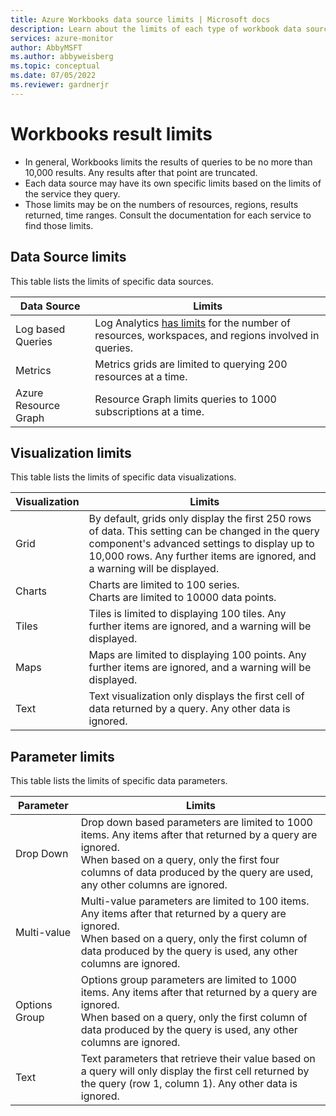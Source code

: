 ```yaml
---
title: Azure Workbooks data source limits | Microsoft docs
description: Learn about the limits of each type of workbook data source.
services: azure-monitor
author: AbbyMSFT
ms.author: abbyweisberg
ms.topic: conceptual
ms.date: 07/05/2022
ms.reviewer: gardnerjr
---
```


# Workbooks result limits

- In general, Workbooks limits the results of queries to be no more than 10,000 results. Any results after that point are truncated.
- Each data source may have its own specific limits based on the limits of the service they query.
- Those limits may be on the numbers of resources, regions, results returned, time ranges.  Consult the documentation for each service to find those limits.

## Data Source limits

This table lists the limits of specific data sources.

|Data Source|Limits |
|---------|---------|
|Log based Queries|Log Analytics [has limits](../service-limits.md#log-queries-and-language) for the number of resources, workspaces, and regions involved in queries.|
|Metrics|Metrics grids are limited to querying 200 resources at a time. |
|Azure Resource Graph|Resource Graph limits queries  to 1000 subscriptions at a time.|

## Visualization limits

This table lists the limits of specific data visualizations.

|Visualization|Limits |
|---------|---------|
|Grid|By default, grids only display the first 250 rows of data. This setting can be changed in the query component's advanced settings to display up to 10,000 rows. Any further items are ignored, and a warning will be displayed.|
|Charts|Charts are limited to 100 series.<br>Charts are limited to 10000 data points. |
|Tiles|Tiles is limited to displaying 100 tiles. Any further items are ignored, and a warning will be displayed.|
|Maps|Maps are limited to displaying 100 points. Any further items are ignored, and a warning will be displayed.|
|Text|Text visualization only displays the first cell of data returned by a query. Any other data is ignored.|
 

## Parameter limits

This table lists the limits of specific data parameters.

|Parameter|Limits |
|---------|---------|
|Drop Down|Drop down based parameters are limited to 1000 items. Any items after that returned by a query are ignored.<br>When based on a query, only the first four columns of data produced by the query are used, any other columns are ignored.|
|Multi-value|Multi-value parameters are limited to 100 items. Any items after that returned by a query are ignored.<br>When based on a query, only the first column of data produced by the query is used, any other columns are ignored. |
|Options Group|Options group parameters are limited to 1000 items. Any items after that returned by a query are ignored. <br>When based on a query, only the first column of data produced by the query is used, any other columns are ignored.|
|Text|Text parameters that retrieve their value based on a query will only display the first cell returned by the query (row 1, column 1). Any other data is ignored.|
 
